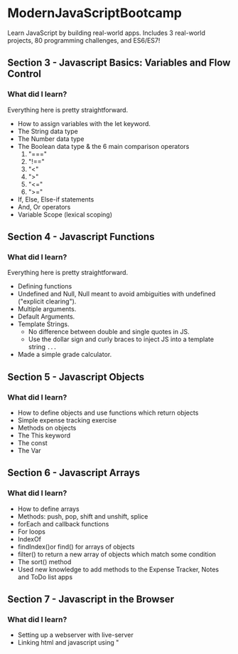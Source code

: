 # ModernJavaScriptBootcamp
Learn JavaScript by building real-world apps. Includes 3 real-world projects, 80 programming challenges, and ES6/ES7!

## Section 3 - Javascript Basics: Variables and Flow Control

### What did I learn? 

Everything here is pretty straightforward.

- How to assign variables with the let keyword.
- The String data type 
- The Number data type
- The Boolean data type & the 6 main comparison operators
	1. "==="
	2. "!=="
	3. "<"
	4. ">"
	5. "<="
	6. ">="
- If, Else, Else-if statements
- And, Or operators
- Variable Scope (lexical scoping)

## Section 4 - Javascript Functions

### What did I learn? 

Everything here is pretty straightforward.

- Defining functions
- Undefined and Null, Null meant to avoid ambiguities with undefined ("explicit clearing").
- Multiple arguments.
- Default Arguments. 
- Template Strings.
	- No difference between double and single quotes in JS.
	- Use the dollar sign and curly braces to inject JS into a template string ` ... `
- Made a simple grade calculator.

## Section 5 - Javascript Objects

### What did I learn? 

- How to define objects and use functions which return objects
- Simple expense tracking exercise 
- Methods on objects
- The This keyword
- The const
- The Var

## Section 6 - Javascript Arrays

### What did I learn? 

- How to define arrays
- Methods: push, pop, shift and unshift, splice
- forEach and callback functions
- For loops 
- IndexOf 
- findIndex()or find() for arrays of objects
- filter() to return a new array of objects which match some condition
- The sort() method
- Used new knowledge to add methods to the Expense Tracker, Notes and ToDo list apps

## Section 7 - Javascript in the Browser

### What did I learn? 

- Setting up a webserver with live-server
- Linking html and javascript using "<script>"
- About the DOM (Document Object Model)
- Using querySelector, querySelectorAll
- Removing elements with remove
- Adding elements with createElement and appendChild
- addEventListener
- Using IDs to target more specifically
- Filtering data based on some user input
- Working with Forms
- Select dropdowns

## Section 8 - Data Storage, Libraries 

### What did I learn? 
- CRUD: Create Read Update Delete
- The local storage object
- .setItem(), .getItem() for applying CRUD operations
- Refactoring code and best practices 
- the debugger statement
- window and setting up event listeners 'storage' for data persistance 
- Introduced the 'new' keyword
- JavaScript Date objects
- Using Moment.js library 

## Section 9 - Expanding Our Javascript Knowledge

### What did I learn? 

- Arrow functions and shorthand for single line returns
- Arguments and the this keyword only exist in normal functions
- Refactored ToDo app and Notes app to use arrow function syntax
- The conditional operator
- Truthy-Falsy values and how to take advantage of that for checks of if something exists or not. 
- Type-coercion
- typeof 123 (evalutates to 'number')
- using throw 'error description' and Error('error description')
- The Try Catch statement
- Enabling strict mode: Add 'use strict' to the top of the file

## Section 10 - Advanced Objects and Functions

### What did I learn? 

- The new keyword
- Constructor functions
- Convention -> Upper case for constructors or objects
- Arrow functions allows access to the 'this' of the parent function
- How prototypical inheritance works in JS 
- JS primitives: String, Number, Boolean, Null, undefined (these are not objects)
- Hangman challenge game
- Classes, constructor() syntax 
- Subclasses using the 'extends' keyword
- Accessing parent constructor using super()
- Getters and Setters 

## Section 11 - Asynchronous JavaScript

### What did I learn? 

- How to make requests to APIs using XMLHttpRequest()
- The callback pattern and how it helps us with asychronous requests
- Small example of fetching data from the api restcountries.eu
- Working with closures 
- Currying functions 
- Working with Promises
- Promise chaining
- IP address API practice
- Async keyword and await operator
	- async marked functions return promises
	- await operator lets you set variables = promises eg) data = await myAsychronousFunction()
